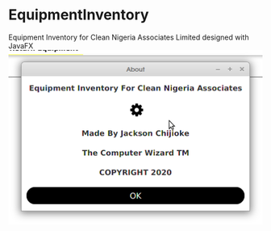 # EquipmentInventory
Equipment Inventory for Clean Nigeria Associates Limited designed with JavaFX
![About](https://github.com/JacksonRye/EquipmentInventory/blob/master/equipment%20inventory%20images/about.png)
